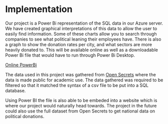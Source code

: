 # Implementation

Our project is a Power Bi representation of the SQL data in our Azure server. We have created graphical interpretations of this
data to allow the user to easily find information. Some of these charts allow you to search through companies to see what political 
leaning their employees have. There is also a graph to show the donation rates per city, and what sectors are more heavily donated
to. This will be available online as well as a downloadable Power Bi file that would have to run through Power Bi Desktop.

[Online PowerBi](https://app.powerbi.com/reportEmbed?reportId=e4ea2d21-0aa1-40ec-a1c4-e5c9e7fc81be&groupId=22e35222-29d2-487d-9734-358f4c2ed5b2&autoAuth=true&ctid=9c7de09d-9034-44c1-b462-c464fece204a&config=eyJjbHVzdGVyVXJsIjoiaHR0cHM6Ly93YWJpLXVzLW5vcnRoLWNlbnRyYWwtcmVkaXJlY3QuYW5hbHlzaXMud2luZG93cy5uZXQvIn0%3D)

The data used in this project was gathered from [Open Secrets](https://www.opensecrets.org/) where the data is made public for academic use. The data gathered was required to be filtered so that it matched the syntax of a csv file to be put into a SQL database. 

Using Power BI the file is also able to be embeded into a website which is where our project would naturally head towards. The project in the future could also use the full dataset from Open Secrets to get national data on political donations.
